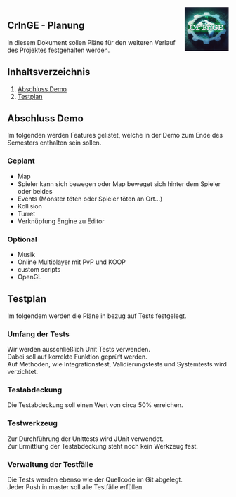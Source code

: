 <img src="./resources/img/logo.png" height="100" align="right">

## CrInGE - Planung

In diesem Dokument sollen Pläne für den weiteren Verlauf des Projektes festgehalten werden.

## Inhaltsverzeichnis

1. [Abschluss Demo](#abschluss-demo)
2. [Testplan](#testplan)

## Abschluss Demo

Im folgenden werden Features gelistet, welche in der Demo zum Ende des Semesters enthalten sein sollen.

### Geplant

- Map
- Spieler kann sich bewegen oder Map beweget sich hinter dem Spieler oder beides
- Events (Monster töten oder Spieler töten an Ort...)
- Kollision
- Turret
- Verknüpfung Engine zu Editor

### Optional

- Musik
- Online Multiplayer mit PvP und KOOP
- custom scripts
- OpenGL

## Testplan

Im folgendem werden die Pläne in bezug auf Tests festgelegt.

### Umfang der Tests

Wir werden ausschließlich Unit Tests verwenden.  
Dabei soll auf korrekte Funktion geprüft werden.  
Auf Methoden, wie Integrationstest, Validierungstests und Systemtests wird verzichtet.

### Testabdeckung

Die Testabdeckung soll einen Wert von circa 50% erreichen.

### Testwerkzeug

Zur Durchführung der Unittests wird JUnit verwendet.  
Zur Ermittlung der Testabdeckung steht noch kein Werkzeug fest.

### Verwaltung der Testfälle

Die Tests werden ebenso wie der Quellcode im Git abgelegt.  
Jeder Push in master soll alle Testfälle erfüllen.
